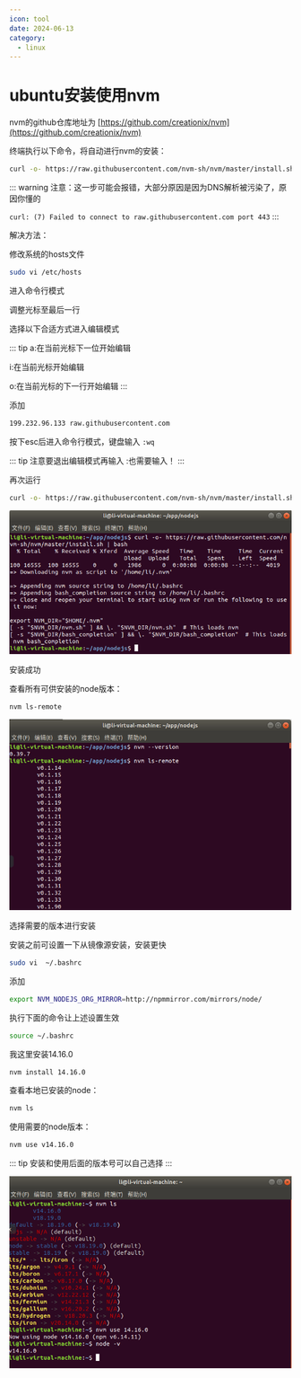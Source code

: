 ```yaml
---
icon: tool
date: 2024-06-13
category:
  - linux
---
```

# ubuntu安装使用nvm

nvm的github仓库地址为 [https://github.com/creationix/nvm](https://github.com/creationix/nvm)

终端执行以下命令，将自动进行nvm的安装：

```bash
curl -o- https://raw.githubusercontent.com/nvm-sh/nvm/master/install.sh | bash
```

::: warning
注意：这一步可能会报错，大部分原因是因为DNS解析被污染了，原因你懂的

`curl: (7) Failed to connect to raw.githubusercontent.com port 443`
:::


解决方法：

修改系统的hosts文件

```bash
sudo vi /etc/hosts
```

进入命令行模式

调整光标至最后一行

选择以下合适方式进入编辑模式

::: tip
a:在当前光标下一位开始编辑

i:在当前光标开始编辑

o:在当前光标的下一行开始编辑
:::

添加

```bash
199.232.96.133 raw.githubusercontent.com
```

按下esc后进入命令行模式，键盘输入 `:wq` 

::: tip
注意要退出编辑模式再输入  :也需要输入！
:::

再次运行

```bash
curl -o- https://raw.githubusercontent.com/nvm-sh/nvm/master/install.sh | bash
```

![安装成功](/assets/images/other/linux/installNvm/vmware_cHb9YaQgCh.png)

安装成功

查看所有可供安装的node版本：

```bash
nvm ls-remote
```

![版本查看](/assets/images/other/linux/installNvm/vmware_qw6J3yMrQS.png)

选择需要的版本进行安装

安装之前可设置一下从镜像源安装，安装更快

```bash
sudo vi  ~/.bashrc
```

添加

```bash
export NVM_NODEJS_ORG_MIRROR=http://npmmirror.com/mirrors/node/
```

执行下面的命令让上述设置生效

```bash
source ~/.bashrc
```

我这里安装14.16.0

```bash
nvm install 14.16.0
```

查看本地已安装的node：

```bash
nvm ls
```

使用需要的node版本：

```bash
nvm use v14.16.0
```

::: tip
安装和使用后面的版本号可以自己选择
:::

![测试](/assets/images/other/linux/installNvm/vmware_CScFVH48Jo.png)
